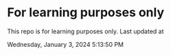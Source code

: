 # For learning purposes only
This repo is for learning purposes only.
Last updated at

Wednesday, January 3, 2024 5:13:50 PM

